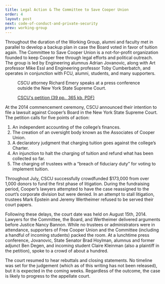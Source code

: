 ```yaml
---
title: Legal Action & The Committee to Save Cooper Union
order: 4
layout: post
next: code-of-conduct-and-private-security
prev: working-group
---
```


Throughout the duration of the Working Group, alumni and faculty met in parallel to develop a backup plan in case the Board voted in favor of tuition again. The Committee to Save Cooper Union is a not-for-profit organization founded to keep Cooper free through legal efforts and political outreach. The group is led by Engineering alumnus Adrian Jovanovic, along with Art professor Mike Essl and Engineering professor Toby Cumberbatch, and operates in conjunction with FCU, alumni, students, and many supporters. 

<figure>
	<img src="{{site.baseurl}}/img/cscu-press-conference.jpg" alt="">
	<figcaption>CSCU attorney Richard Emery speaks at a press conference outside the New York State Supreme Court.</figcaption>
</figure>

<figure class="pull-right">
	<img src="{{site.baseurl}}/img/cscu-petition.jpg" alt="">
	<figcaption><a href="http://savecooperunion.org/Cooper_Union_Petition_5-27-14.pdf">CSCU's petition (39 pp., 365 kb, PDF)</a></figcaption>
</figure>

At the 2014 commencement ceremony, CSCU announced their intention to file a lawsuit against Cooper’s Board in the New York State Supreme Court. The petition calls for five points of action: 

1. An independent accounting of the college’s finances.
2. The creation of an oversight body known as the Associates of Cooper Union.
3. A declaratory judgment that charging tuition goes against the college’s Charter.
4. An injunction to halt the charging of tuition and refund what has been collected so far.
5. The charging of trustees with a “breach of fiduciary duty” for voting to implement tuition. 

Throughout July, CSCU successfully crowdfunded $173,000 from over 1,000 donors to fund the first phase of litigation. During the fundraising period, Cooper’s lawyers attempted to have the case reassigned to the court’s corporate division but were denied. In an attempt to stall litigation, trustees Mark Epstein and Jeremy Wertheimer refused to be served their court papers.

Following these delays, the court date was held on August 15th, 2014. Lawyers for the Committee, the Board, and Wertheimer delivered arguments before Justice Nancy Bannon. While no trustees or administrators were in attendance, supporters of Free Cooper Union and the Committee (including a handful of incoming students) packed the room. At a lunchtime press conference, Jovanovic, State Senator Brad Hoylman, alumnus and former adjunct Ben Degen, and incoming student Claire Kleinman (also a plaintiff in the petition), spoke to a crowd of about a hundred.

The court resumed to hear rebuttals and closing statements. No timeline was set for the judgement (which as of this writing has not been released), but it is expected in the coming weeks. Regardless of the outcome, the case is likely to progress to the appellate court.